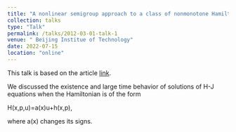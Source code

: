 ```yaml
---
title: "A nonlinear semigroup approach to a class of nonmonotone Hamilton-Jacobi equations"
collection: talks
type: "Talk"
permalink: /talks/2012-03-01-talk-1
venue: " Beijing Institue of Technology"
date: 2022-07-15
location: "online"
---
```


This talk is based on the article [link](https://arxiv.org/abs/2202.11315).

We discussed the existence and large time behavior of solutions of H-J equations when the Hamiltonian is of the form

H(x,p,u)=a(x)u+h(x,p),

where a(x) changes its signs.
